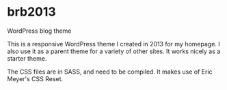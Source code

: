 brb2013
=======

WordPress blog theme

This is a responsive WordPress theme I created in 2013 for my homepage. I also use it as a parent theme for a variety of other sites. It works nicely as a starter theme.

The CSS files are in SASS, and need to be compiled. It makes use of Eric Meyer's CSS Reset.
